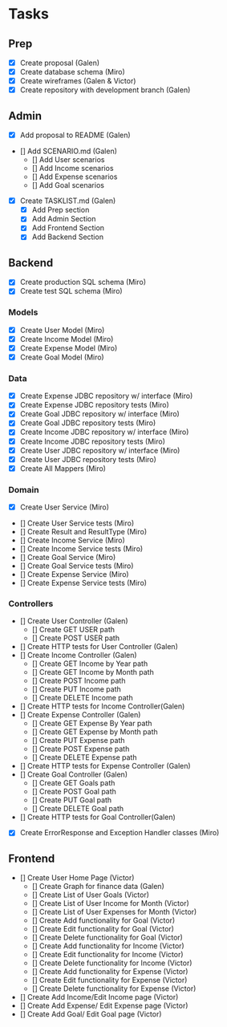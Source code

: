 # Tasks

## Prep

-   [x] Create proposal (Galen)
-   [x] Create database schema (Miro)
-   [x] Create wireframes (Galen & Victor)
-   [x] Create repository with development branch (Galen)

## Admin

-   [x] Add proposal to README (Galen)
-   [] Add SCENARIO.md (Galen)
    -   [] Add User scenarios
    -   [] Add Income scenarios
    -   [] Add Expense scenarios
    -   [] Add Goal scenarios
-   [x] Create TASKLIST.md (Galen)
    -   [x] Add Prep section
    -   [x] Add Admin Section
    -   [x] Add Frontend Section
    -   [x] Add Backend Section

## Backend

-   [x] Create production SQL schema (Miro)
-   [x] Create test SQL schema (Miro)

### Models

-   [x] Create User Model (Miro)
-   [x] Create Income Model (Miro)
-   [x] Create Expense Model (Miro)
-   [x] Create Goal Model (Miro)

### Data

-   [x] Create Expense JDBC repository w/ interface (Miro)
-   [x] Create Expense JDBC repository tests (Miro)
-   [x] Create Goal JDBC repository w/ interface (Miro)
-   [x] Create Goal JDBC repository tests (Miro)
-   [x] Create Income JDBC repository w/ interface (Miro)
-   [x] Create Income JDBC repository tests (Miro)
-   [x] Create User JDBC repository w/ interface (Miro)
-   [x] Create User JDBC repository tests (Miro)
-   [x] Create All Mappers (Miro)

### Domain

-   [x] Create User Service (Miro)
-   [] Create User Service tests (Miro)
-   [] Create Result and ResultType (Miro)
-   [] Create Income Service (Miro)
-   [] Create Income Service tests (Miro)
-   [] Create Goal Service (Miro)
-   [] Create Goal Service tests (Miro)
-   [] Create Expense Service (Miro)
-   [] Create Expense Service tests (Miro)

### Controllers

-   [] Create User Controller (Galen)
    -   [] Create GET USER path
    -   [] Create POST USER path
-   [] Create HTTP tests for User Controller (Galen)
-   [] Create Income Controller (Galen)
    -   [] Create GET Income by Year path
    -   [] Create GET Income by Month path
    -   [] Create POST Income path
    -   [] Create PUT Income path
    -   [] Create DELETE Income path
-   [] Create HTTP tests for Income Controller(Galen)
-   [] Create Expense Controller (Galen)
    -   [] Create GET Expense By Year path
    -   [] Create GET Expense by Month path
    -   [] Create PUT Expense path
    -   [] Create POST Expense path
    -   [] Create DELETE Expense path
-   [] Create HTTP tests for Expense Controller (Galen)
-   [] Create Goal Controller (Galen)
    -   [] Create GET Goals path
    -   [] Create POST Goal path
    -   [] Create PUT Goal path
    -   [] Create DELETE Goal path
-   [] Create HTTP tests for Goal Controller(Galen)
-   [x] Create ErrorResponse and Exception Handler classes (Miro)

## Frontend

-   [] Create User Home Page (Victor)
    -   [] Create Graph for finance data (Galen)
    -   [] Create List of User Goals (Victor)
    -   [] Create List of User Income for Month (Victor)
    -   [] Create List of User Expenses for Month (Victor)
    -   [] Create Add functionality for Goal (Victor)
    -   [] Create Edit functionality for Goal (Victor)
    -   [] Create Delete functionality for Goal (Victor)
    -   [] Create Add functionality for Income (Victor)
    -   [] Create Edit functionality for Income (Victor)
    -   [] Create Delete functionality for Income (Victor)
    -   [] Create Add functionality for Expense (Victor)
    -   [] Create Edit functionality for Expense (Victor)
    -   [] Create Delete functionality for Expense (Victor)
-   [] Create Add Income/Edit Income page (Victor)
-   [] Create Add Expense/ Edit Expense page (Victor)
-   [] Create Add Goal/ Edit Goal page (Victor)
